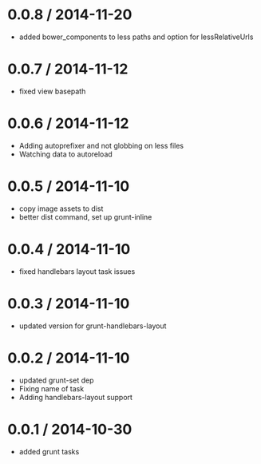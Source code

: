 
0.0.8 / 2014-11-20 
==================

  * added bower_components to less paths and option for lessRelativeUrls

0.0.7 / 2014-11-12 
==================

  * fixed view basepath

0.0.6 / 2014-11-12 
==================

  * Adding autoprefixer and not globbing on less files
  * Watching data to autoreload

0.0.5 / 2014-11-10 
==================

  * copy image assets to dist
  * better dist command, set up grunt-inline

0.0.4 / 2014-11-10 
==================

  * fixed handlebars layout task issues

0.0.3 / 2014-11-10 
==================

  * updated version for grunt-handlebars-layout

0.0.2 / 2014-11-10 
==================

  * updated grunt-set dep
  * Fixing name of task
  * Adding handlebars-layout support

0.0.1 / 2014-10-30 
==================

  * added grunt tasks
